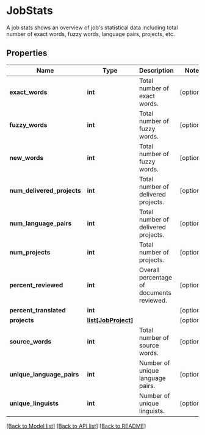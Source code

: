 # JobStats

A job stats shows an overview of job's statistical data including total number of exact words, fuzzy words, language pairs, projects, etc. 
## Properties
Name | Type | Description | Notes
------------ | ------------- | ------------- | -------------
**exact_words** | **int** | Total number of exact words. | [optional] 
**fuzzy_words** | **int** | Total number of fuzzy words. | [optional] 
**new_words** | **int** | Total number of fuzzy words. | [optional] 
**num_delivered_projects** | **int** | Total number of delivered projects. | [optional] 
**num_language_pairs** | **int** | Total number of delivered projects. | [optional] 
**num_projects** | **int** | Total number of projects. | [optional] 
**percent_reviewed** | **int** | Overall percentage of documents reviewed. | [optional] 
**percent_translated** | **int** |  | [optional] 
**projects** | [**list[JobProject]**](JobProject.md) |  | [optional] 
**source_words** | **int** | Total number of source words. | [optional] 
**unique_language_pairs** | **int** | Number of unique language pairs. | [optional] 
**unique_linguists** | **int** | Number of unique linguists. | [optional] 

[[Back to Model list]](../README.md#documentation-for-models) [[Back to API list]](../README.md#documentation-for-api-endpoints) [[Back to README]](../README.md)


